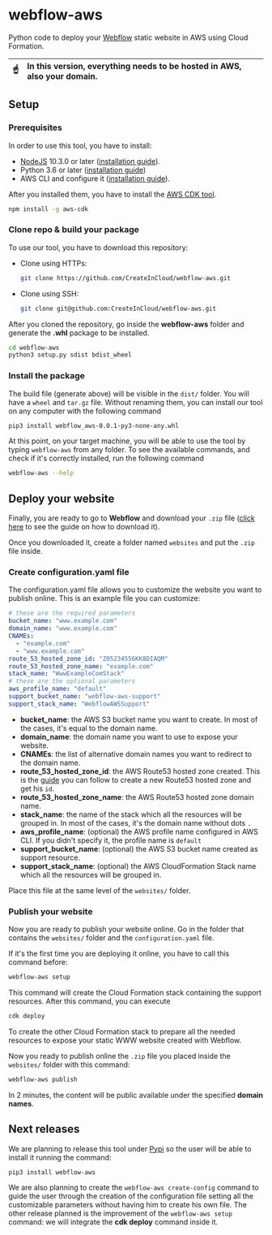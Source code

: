 # webflow-aws
Python code to deploy your [Webflow](https://webflow.com/) static website in AWS using Cloud Formation.

| :point_up:    | In this version, everything needs to be hosted in AWS, also your domain. |
|---------------|:-------------------------------------------------------------------------|

## Setup

### Prerequisites

In order to use this tool, you have to install:
- [NodeJS](https://nodejs.org/en/download/) 10.3.0 or later 
  ([installation guide](https://itsfoss.com/install-nodejs-ubuntu/)).
- Python 3.6 or later ([installation guide](https://docs.python-guide.org/starting/install3/linux/))
- AWS CLI and configure it ([installation guide](https://docs.aws.amazon.com/cli/latest/userguide/install-cliv2.html)).

After you installed them, you have to install the [AWS CDK tool](https://aws.amazon.com/cdk/?nc1=h_ls).

```bash
npm install -g aws-cdk
```

### Clone repo & build your package

To use our tool, you have to download this repository:

- Clone using HTTPs:
  ```bash
  git clone https://github.com/CreateInCloud/webflow-aws.git
  ```
- Clone using SSH:
  ```bash
  git clone git@github.com:CreateInCloud/webflow-aws.git 
  ```

After you cloned the repository, go inside the **webflow-aws** folder and generate the **.whl** package to be installed.

```bash
cd webflow-aws
python3 setup.py sdist bdist_wheel
```

### Install the package

The build file (generate above) will be visible in the `dist/` folder. You will have a `wheel` and `tar.gz` file. 
Without renaming them, you can install our tool on any computer with the following command

```bash
pip3 install webflow_aws-0.0.1-py3-none-any.whl
```

At this point, on your target machine, you will be able to use the tool by typing `webflow-aws` from any folder. To see
the available commands, and check if it's correctly installed, run the following command

```bash
webflow-aws --help
```

## Deploy your website

Finally, you are ready to go to **Webflow** and download your `.zip` file 
([click here](https://university.webflow.com/lesson/code-export) to see the guide on how to download it).

Once you downloaded it, create a folder named `websites` and put the `.zip` file inside.

### Create configuration.yaml file

The configuration.yaml file allows you to customize the website you want to publish online. This is an example
file you can customize:

```yaml
# these are the required parameters
bucket_name: "www.example.com"
domain_name: "www.example.com"
CNAMEs:
  - "example.com"
  - "www.example.com"
route_53_hosted_zone_id: "Z05234556KK8DIAQM"
route_53_hosted_zone_name: "example.com"
stack_name: "WwwExampleComStack"
# these are the optional parameters
aws_profile_name: "default"
support_bucket_name: "webflow-aws-support" 
support_stack_name: "WebflowAWSSupport"
```

- **bucket_name**: the AWS S3 bucket name you want to create. In most of the cases, it's equal to the domain name.
- **domain_name**: the domain name you want to use to expose your website.
- **CNAMEs**: the list of alternative domain names you want to redirect to the domain name.
- **route_53_hosted_zone_id**: the AWS Route53 hosted zone created. This is the 
  [guide](https://docs.aws.amazon.com/Route53/latest/DeveloperGuide/CreatingHostedZone.html) you can follow to create a
  new Route53 hosted zone and get his `id`.
- **route_53_hosted_zone_name**: the AWS Route53 hosted zone domain name.
- **stack_name**: the name of the stack which all the resources will be grouped in. In most of the cases, it's the
  domain name without dots `.`
- **aws_profile_name**: (optional) the AWS profile name configured in AWS CLI. If you didn't specify it,
  the profile name is `default`
- **support_bucket_name**: (optional) the AWS S3 bucket name created as support resource.
- **support_stack_name**: (optional) the AWS CloudFormation Stack name which all the resources will be grouped in.

Place this file at the same level of the `websites/` folder.

### Publish your website

Now you are ready to publish your website online. Go in the folder that contains the `websites/` folder 
and the `configuration.yaml` file.

If it's the first time you are deploying it online, you have to call this command before:
```bash
webflow-aws setup
```
This command will create the Cloud Formation stack containing the support resources. After this command, 
you can execute

```bash
cdk deploy
```

To create the other Cloud Formation stack to prepare all the needed resources to expose your static WWW website 
created with Webflow.

Now you ready to publish online the `.zip` file you placed inside the `websites/` folder with this command:

```bash
webflow-aws publish
```

In 2 minutes, the content will be public available under the specified **domain names**.
  
## Next releases

We are planning to release this tool under [Pypi](https://pypi.org/) so the user will be able to install it running
the command:

```bash
pip3 install webflow-aws
```

We are also planning to create the `webflow-aws create-config` command to guide the user through the creation of the configuration
file setting all the customizable parameters without having him to create his own file.
The other release planned is the improvement of the `webflow-aws setup` command: we will integrate the **cdk deploy**
command inside it.